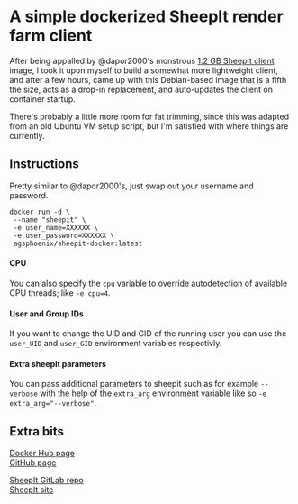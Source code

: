 # A simple dockerized SheepIt render farm client

After being appalled by @dapor2000's monstrous [1.2 GB SheepIt client](https://hub.docker.com/r/dapor/docker_sheepit_renderfarm/) image, I took it upon myself to build a somewhat more lightweight client, and after a few hours, came up with this Debian-based image that is a fifth the size, acts as a drop-in replacement, and auto-updates the client on container startup.

There's probably a little more room for fat trimming, since this was adapted from an old Ubuntu VM setup script, but I'm satisfied with where things are currently.

## Instructions
Pretty similar to @dapor2000's, just swap out your username and password.

```
docker run -d \
 --name "sheepit" \
 -e user_name=XXXXXX \
 -e user_password=XXXXXX \
 agsphoenix/sheepit-docker:latest
```
#### CPU

You can also specify the `cpu` variable to override autodetection of available CPU threads; like `-e cpu=4`.

#### User and Group IDs

If you want to change the UID and GID of the running user you can use the `user_UID` and `user_GID` environment variables respectivly.

#### Extra sheepit parameters

You can pass additional parameters to sheepit such as for example `--verbose` with the help of the `extra_arg` environment variable like so `-e extra_arg="--verbose"`.

## Extra bits
[Docker Hub page](https://hub.docker.com/r/agsphoenix/sheepit-docker/)  
[GitHub page](https://github.com/AGSPhoenix/sheepit-docker)

[SheepIt GitLab repo](https://gitlab.com/sheepitrenderfarm)   
[SheepIt site](https://www.sheepit-renderfarm.com/)
